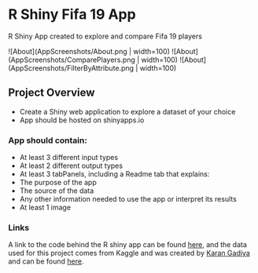 # R Shiny Fifa 19 App
R Shiny App created to explore and compare Fifa 19 players

![About](AppScreenshots/About.png | width=100)
![About](AppScreenshots/ComparePlayers.png | width=100)
![About](AppScreenshots/FilterByAttribute.png | width=100)

## Project Overview
- Create a Shiny web application to explore a dataset of your choice
- App should be hosted on shinyapps.io

### App should contain:
- At least 3 different input types
- At least 2 different output types
- At least 3 tabPanels, including a Readme tab that explains:
- The purpose of the app
- The source of the data
- Any other information needed to use the app or interpret its results
- At least 1 image

### Links
A link to the code behind the R shiny app can be found [here](/R_Shiny_Assignment/app.R), and the data used for this project comes from Kaggle and was created by [Karan Gadiya](https://www.kaggle.com/karangadiya) and can be found [here](https://www.kaggle.com/karangadiya/fifa19).
